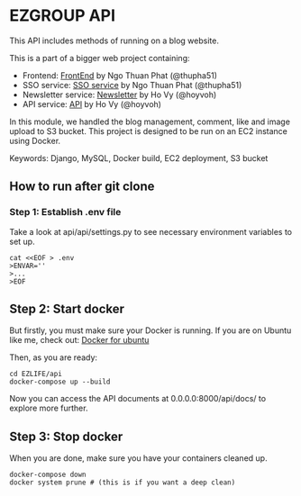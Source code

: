 # EZGROUP API
This API includes methods of running on a blog website. 

This is a part of a bigger web project containing:
- Frontend: [FrontEnd](https://github.com/Thupha41/EZLIFE-Real-Estate-Frontend) by Ngo Thuan Phat (@thupha51)
- SSO service: [SSO service](https://github.com/Thupha41/EZLIFE-Real-Estate-SSO-Backend) by Ngo Thuan Phat (@thupha51)
- Newsletter service: [Newsletter](https://github.com/hoyvoh/EZNewsletter-worker) by Ho Vy (@hoyvoh)
- API service: [API](https://github.com/hoyvoh/EZGROUP/tree/FR9/Detach-Subscibe-app) by Ho Vy (@hoyvoh)

In this module, we handled the blog management, comment, like and image upload to S3 bucket. This project is designed to be run on an EC2 instance using Docker.

Keywords: Django, MySQL, Docker build, EC2 deployment, S3 bucket 

## How to run after git clone
### Step 1: Establish .env file
Take a look at api/api/settings.py to see necessary environment variables to set up.

  ```
  cat <<EOF > .env
>ENVAR=''
>...
>EOF
  ```

## Step 2: Start docker
But firstly, you must make sure your Docker is running. If you are on Ubuntu like me, check out: [Docker for ubuntu](https://www.digitalocean.com/community/tutorials/how-to-install-and-use-docker-on-ubuntu-20-04)

Then, as you are ready:
```
cd EZLIFE/api
docker-compose up --build
```

Now you can access the API documents at 0.0.0.0:8000/api/docs/ to explore more further.

## Step 3: Stop docker
When you are done, make sure you have your containers cleaned up.
```
docker-compose down
docker system prune # (this is if you want a deep clean)
```
